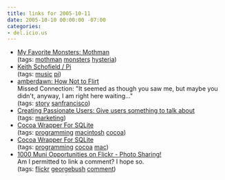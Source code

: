 ```yaml
---
title: links for 2005-10-11
date: 2005-10-10 00:00:00 -07:00
categories:
- del.icio.us
---
```


<ul class="delicious">
	<li>
		<div class="delicious-link"><a href="http://www.postmodernbarney.com/2005/10/my-favorite-monsters-4-mothman.html">My Favorite Monsters: Mothman</a></div>
		<div class="delicious-tags">(tags: <a href="http://del.icio.us/torrez/mothman">mothman</a> <a href="http://del.icio.us/torrez/monsters">monsters</a> <a href="http://del.icio.us/torrez/hysteria">hysteria</a>)</div>
	</li>
	<li>
		<div class="delicious-link"><a href="http://keithschofield.com/pi/std.html">Keith Schofield / Pi</a></div>
		<div class="delicious-tags">(tags: <a href="http://del.icio.us/torrez/music">music</a> <a href="http://del.icio.us/torrez/pi">pi</a>)</div>
	</li>
	<li>
		<div class="delicious-link"><a href="http://www.amberdawn.org/archives/2005/10/how_not_to_flir.php">amberdawn: How Not to Flirt</a></div>
		<div class="delicious-extended">Missed Connection: "It seemed as though you saw me, but maybe you didn't, anyway, I am right here waiting..."</div>
		<div class="delicious-tags">(tags: <a href="http://del.icio.us/torrez/story">story</a> <a href="http://del.icio.us/torrez/sanfrancisco">sanfrancisco</a>)</div>
	</li>
	<li>
		<div class="delicious-link"><a href="http://headrush.typepad.com/creating_passionate_users/2005/10/give_users_some.html">Creating Passionate Users: Give users something to talk about</a></div>
		<div class="delicious-tags">(tags: <a href="http://del.icio.us/torrez/marketing">marketing</a>)</div>
	</li>
	<li>
		<div class="delicious-link"><a href="http://www.gusmueller.com/blog/archives/2005/3/22.html#1224">Cocoa Wrapper For SQLite</a></div>
		<div class="delicious-tags">(tags: <a href="http://del.icio.us/torrez/programming">programming</a> <a href="http://del.icio.us/torrez/macintosh">macintosh</a> <a href="http://del.icio.us/torrez/cocoa">cocoa</a>)</div>
	</li>
	<li>
		<div class="delicious-link"><a href="http://www.webbotech.com/">Cocoa Wrapper For SQLite</a></div>
		<div class="delicious-tags">(tags: <a href="http://del.icio.us/torrez/programming">programming</a> <a href="http://del.icio.us/torrez/cocoa">cocoa</a> <a href="http://del.icio.us/torrez/mac">mac</a>)</div>
	</li>
	<li>
		<div class="delicious-link"><a href="http://flickr.com/photos/dorkmaster/50048353/in/photostream#comment13808025">1000 Muni Opportunities on Flickr - Photo Sharing!</a></div>
		<div class="delicious-extended">Am I permitted to link a comment? I hope so.</div>
		<div class="delicious-tags">(tags: <a href="http://del.icio.us/torrez/flickr">flickr</a> <a href="http://del.icio.us/torrez/georgebush">georgebush</a> <a href="http://del.icio.us/torrez/comment">comment</a>)</div>
	</li>
</ul>
